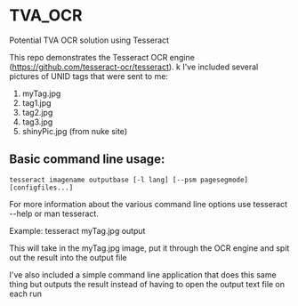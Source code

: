 # TVA_OCR
Potential TVA OCR solution using Tesseract 

This repo demonstrates the Tesseract OCR engine (https://github.com/tesseract-ocr/tesseract). 
k
I've included several pictures of UNID tags that were sent to me:
1. myTag.jpg
2. tag1.jpg
3. tag2.jpg
4. tag3.jpg
5. shinyPic.jpg (from nuke site)

## Basic command line usage:

```
tesseract imagename outputbase [-l lang] [--psm pagesegmode] [configfiles...]
```
For more information about the various command line options use tesseract --help or man tesseract.

Example: tesseract myTag.jpg output

This will take in the myTag.jpg image, put it through the OCR engine and spit out the result into the output file

I've also included a simple command line application that does this same thing but outputs the result instead of having to open the output text file on each run
